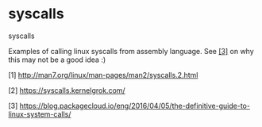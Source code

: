 # syscalls
syscalls

Examples of calling linux syscalls from assembly language. See [[3]](https://blog.packagecloud.io/eng/2016/04/05/the-definitive-guide-to-linux-system-calls/) on why this may not be a good idea :)


[1] http://man7.org/linux/man-pages/man2/syscalls.2.html

[2] https://syscalls.kernelgrok.com/

[3] https://blog.packagecloud.io/eng/2016/04/05/the-definitive-guide-to-linux-system-calls/
